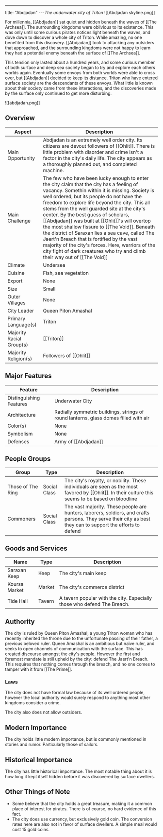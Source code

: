 ---
title: "Abdjadan"
---*The underwater city of Triton*
![[Abdjadan skyline.png]]

For millennia, [[Abdjadan]] sat quiet and hidden beneath the waves of [[The Archsea]]. The surrounding kingdoms were oblivious to its existence. This was only until some curious pirates notices light beneath the waves, and dove down to discover a whole city of Triton. While amazing, no one benefited from this discovery. [[Abdjadan]] took to attacking any outsiders that approached, and the surrounding kingdoms were not happy to learn they had a potential enemy beneath the surface of [[The Archsea]]. 

This tension only lasted about a hundred years, and some curious member of both surface and deep sea society began to try and explore each others worlds again. Eventually some envoys from both worlds were able to cross over, but [[Abdjadan]] decided to keep its distance. Triton who have entered surface society are the descendants of these envoys. What little is known about their society came from these interactions, and the discoveries made by the surface only continued to get more disturbing.

![[abdjadan.png]]

## Overview
| Aspect | Description |
|-|-|
| Main Opportunity | Abdjadan is an extremely well order city. Its citizens are devout followers of [[Ohlit]]. There is little problem with disorder and crime isn't a factor in the city's daily life. The city appears as a thoroughly planned out, and completed machine. |
| Main Challenge | The few who have been lucky enough to enter the city claim that the city has a feeling of vacancy. Somethin within it is missing. Society is well ordered, but its people do not have the freedom to explore life beyond the city. This all stems from the well guarded site at the city's center. By the best guess of scholars, [[Abdjadan]] was built at [[Ohlit]]'s will overtop the most shallow fissure to [[The Void]]. Beneath the district of Saraxan lies a sea cave, called The Jaert'n Breach that is fortified by the vast majority of the city's forces. Here, warriors of the city fight of dark creatures who try and climb their way out of [[The Void]] |
| Climate | Undersea |
| Cuisine | Fish, sea vegetation |
| Export | None |
| Size | Small |
| Outer Villages| None |
| City Leader | Queen Piton Amashal |
| Primary Language(s) | Triton |
| Majority Racial Group(s) | [[Triton]] |
| Majority Religion(s) | Followers of [[Ohlit]] |

## Major Features
| Feature | Description |
|-|-|
| Distinguishing Features | Underwater City |
| Architecture | Radially symmetric buildings, strings of round lanterns, glass domes filled with air |
| Color(s) | None |
| Symbolism | None |
| Defenses | Army of [[Abdjadan]] |

## People Groups
| Group             | Type         | Description                                                                                                                                        |
| ----------------- | ------------ | -------------------------------------------------------------------------------------------------------------------------------------------------- |
| Those of The Ring | Social Class | The city's royalty, or nobility. These individuals are seen as the most favored by [[Ohlit]]. In their culture this seems to be based on bloodline |
| Commoners         | Social Class | The vast majority. These people are hunters, laborers, soldiers, and crafts persons. They serve their city as best they can to support the efforts to defend                                                                                                                                                   |

## Goods and Services
| Name          | Type   | Description                  |
| ------------- | ------ | ---------------------------- |
| Saraxan Keep  | Keep   | The city's main keep         |
| Koursa Market | Market | The city's commerce district |
| Tide Hall     | Tavern | A tavern popular with the city. Especially those who defend The Breach.                             |

## Authority
The city is ruled by Queen Piton Amashal, a young Triton woman who has recently inherited the throne due to the unfortunate passing of their father, a previous beloved ruler. Queen Amashal is an ambitious but naïve ruler, and seeks to open channels of communication with the surface. This has created discourse amongst the city's people. However the first and foremost mandate is still upheld by the city: defend The Jaert'n Breach. This requires that nothing comes through the breach, and no one comes to tamper with it from [[The Prime]]. 

### Laws
The city does not have formal law because of its well ordered people, however the local authority would surely respond to anything most other kingdoms consider a crime.

The city also does not allow outsiders.

## Modern Importance
The city holds little modern importance, but is commonly mentioned in stories and rumor. Particularly those of sailors.

## Historical Importance
The city has little historical importance. The most notable thing about it is how long it kept itself hidden before it was discovered by surface dwellers.

## Other Things of Note
- Some believe that the city holds a great treasure, making it a common place of interest for pirates. There is of course, no hard evidence of this fact.
- The city does use currency, but exclusively gold coin. The conversion rates here are also not in favor of surface dwellers. A simple meal would cost 15 gold coins.
